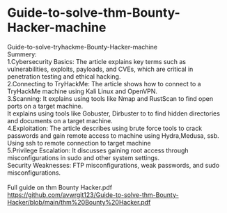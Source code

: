# Guide-to-solve-thm-Bounty-Hacker-machine
Guide-to-solve-tryhackme-Bounty-Hacker-machine
<br>
Summery:
<br>
1.Cybersecurity Basics: The article explains key terms such as vulnerabilities, exploits, payloads, and CVEs, which are critical in penetration testing and ethical hacking.
<br>
2.Connecting to TryHackMe: The article shows how to connect to a TryHackMe machine using Kali Linux and OpenVPN.
<br>
3.Scanning: It explains using tools like Nmap and RustScan to find open ports on a target machine.
<br>
It explains using tools like Gobuster, Dirbuster to to find hidden directories and documents on a target machine.
<br>
4.Exploitation: The article describes using brute force tools to crack passwords and gain remote access to machine using Hydra,Medusa, ssb.
Using ssh to remote connection to target machine
<br>
5.Privilege Escalation: It discusses gaining root access through misconfigurations in sudo and other system settings.
<br>
Security Weaknesses: FTP misconfigurations, weak passwords, and sudo misconfigurations.
<br>
<br>
Full guide on thm Bounty Hacker.pdf
<br>
https://github.com/avwrgit123/Guide-to-solve-thm-Bounty-Hacker/blob/main/thm%20Bounty%20Hacker.pdf
